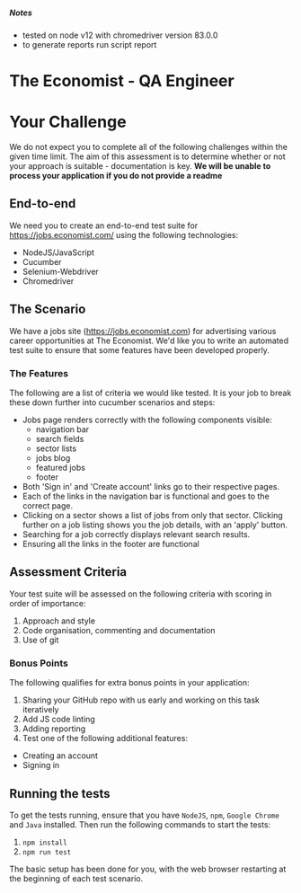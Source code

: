 ##### Notes
* tested on node v12 with chromedriver version 83.0.0
* to generate reports run script report

# The Economist - QA Engineer

# Your Challenge
We do not expect you to complete all of the following challenges within the given time limit. The aim of this assessment is to determine whether or not your approach is suitable - documentation is key. **We will be unable to process your application if you do not provide a readme**

## End-to-end
We need you to create an end-to-end test suite for https://jobs.economist.com/ using the following technologies:
 - NodeJS/JavaScript
 - Cucumber
 - Selenium-Webdriver
 - Chromedriver

## The Scenario
We have a jobs site (https://jobs.economist.com) for advertising various career opportunities at The Economist. We'd like you to write an automated test suite to ensure that some features have been developed properly.

### The Features
The following are a list of criteria we would like tested. It is your job to break these down further into cucumber scenarios and steps:
 - Jobs page renders correctly with the following components visible:
    - navigation bar
    - search fields
    - sector lists
    - jobs blog
    - featured jobs
    - footer
 - Both 'Sign in' and 'Create account' links go to their respective pages.
 - Each of the links in the navigation bar is functional and goes to the correct page.
 - Clicking on a sector shows a list of jobs from only that sector. Clicking further on a job listing shows you the job details, with an 'apply' button.
 - Searching for a job correctly displays relevant search results.
 - Ensuring all the links in the footer are functional

## Assessment Criteria
Your test suite will be assessed on the following criteria with scoring in order of importance:

1. Approach and style
2. Code organisation, commenting and documentation
3. Use of git

### Bonus Points
The following qualifies for extra bonus points in your application:

1. Sharing your GitHub repo with us early and working on this task iteratively
2. Add JS code linting
3. Adding reporting
3. Test one of the following additional features:
  - Creating an account
  - Signing in

## Running the tests
To get the tests running, ensure that you have `NodeJS`, `npm`, `Google Chrome` and `Java` installed. Then run the following commands to start the tests:
1. `npm install`
2. `npm run test`

The basic setup has been done for you, with the web browser restarting at the beginning of each test scenario.
